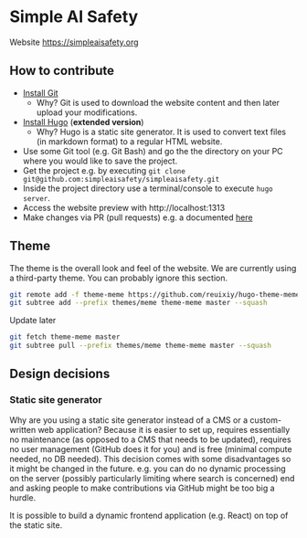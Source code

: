 # Simple AI Safety

Website https://simpleaisafety.org


## How to contribute

* [Install Git](https://git-scm.com/book/en/v2/Getting-Started-Installing-Git)
  * Why? Git is used to download the website content and then later upload your modifications. 
* [Install Hugo](https://gohugo.io/installation/) (**extended version**)
  * Why? Hugo is a static site generator. It is used to convert text files (in markdown format) to a regular HTML website.
* Use some Git tool (e.g. Git Bash) and go the the directory on your PC where you would like to save the project.
* Get the project e.g. by executing `git clone git@github.com:simpleaisafety/simpleaisafety.git`
* Inside the project directory use a terminal/console to execute `hugo server`.
* Access the website preview with http://localhost:1313
* Make changes via PR (pull requests) e.g. a documented [here](https://docs.github.com/en/pull-requests/collaborating-with-pull-requests/proposing-changes-to-your-work-with-pull-requests/creating-a-pull-request-from-a-fork)


## Theme

The theme is the overall look and feel of the website. We are currently using a third-party theme. You can probably ignore this section.

```bash
git remote add -f theme-meme https://github.com/reuixiy/hugo-theme-meme
git subtree add --prefix themes/meme theme-meme master --squash
```

Update later

```bash
git fetch theme-meme master
git subtree pull --prefix themes/meme theme-meme master --squash
```


## Design decisions

### Static site generator

Why are you using a static site generator instead of a CMS or a custom-written web application? Because it is easier to set up, requires essentially no maintenance (as opposed to a CMS that needs to be updated), requires no user management (GitHub does it for you) and is free (minimal compute needed, no DB needed). This decision comes with some disadvantages so it might be changed in the future. e.g. you can do no dynamic processing on the server (possibly particularly limiting where search is concerned) end and asking people to make contributions via GitHub might be too big a hurdle.

It is possible to build a dynamic frontend application (e.g. React) on top of the static site.

